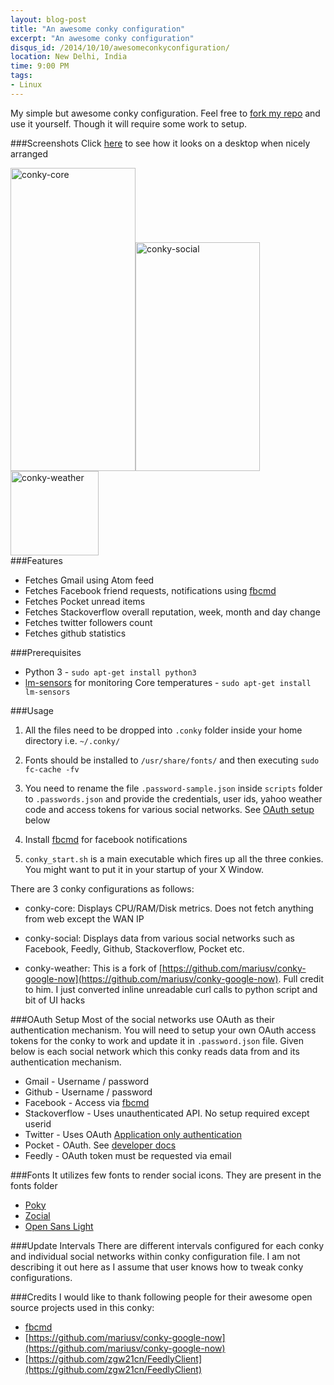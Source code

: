 ```yaml
---
layout: blog-post
title: "An awesome conky configuration"
excerpt: "An awesome conky configuration"
disqus_id: /2014/10/10/awesomeconkyconfiguration/
location: New Delhi, India
time: 9:00 PM
tags:
- Linux
---
```



My simple but awesome conky configuration. Feel free to [fork my repo](https://github.com/madhur/awesome-conky) and use it yourself. Though it will require some work to setup.

###Screenshots
Click [here](https://raw.githubusercontent.com/madhur/awesome-conky/master/screenshots/conky.png) to see how it looks on a desktop when nicely arranged

<div style="float:left;width:100%">
<a href=https://raw.githubusercontent.com/madhur/awesome-conky/master/screenshots/conky-core.png><img alt=conky-core src=https://raw.githubusercontent.com/madhur/awesome-conky/master/screenshots/conky-core.png height=485 width=200 /></a><a href=https://raw.githubusercontent.com/madhur/awesome-conky/master/screenshots/conky-social.png><img alt=conky-social src=https://raw.githubusercontent.com/madhur/awesome-conky/master/screenshots/conky-social.png width=199 height=366 /></a><a href=https://raw.githubusercontent.com/madhur/awesome-conky/master/screenshots/conky-weather.png><img alt=conky-weather src=https://raw.githubusercontent.com/madhur/awesome-conky/master/screenshots/conky-weather.png width=141 height=135 /></a>
</div>
<div style="float:clear"></div>
<p/><p/><p/>
 


###Features
* Fetches Gmail using Atom feed 
* Fetches Facebook friend requests, notifications using [fbcmd](http://fbcmd.dtompkins.com/)
* Fetches Pocket unread items
* Fetches Stackoverflow overall reputation, week, month and day change
* Fetches twitter followers count
* Fetches github statistics


###Prerequisites
* Python 3 - `sudo apt-get install python3`
* [lm-sensors](http://www.lm-sensors.org/) for monitoring Core temperatures - `sudo apt-get install lm-sensors`


###Usage
1. All the files need to be dropped into `.conky` folder inside your home directory i.e. `~/.conky/`

2. Fonts should be installed to `/usr/share/fonts/` and then executing `sudo fc-cache -fv`

3. You need to rename the file `.password-sample.json` inside `scripts` folder to `.passwords.json` and provide the credentials, user ids, yahoo weather code and access tokens for various social networks. See [OAuth setup](#oauth) below

4. Install [fbcmd](http://fbcmd.dtompkins.com/) for facebook notifications

5. `conky_start.sh` is a main executable which fires up all the three conkies. You might want to put it in your startup of your X Window.

There are 3 conky configurations as follows:

* conky-core: Displays CPU/RAM/Disk metrics. Does not fetch anything from web except the WAN IP

* conky-social: Displays data from various social networks such as Facebook, Feedly, Github, Stackoverflow, Pocket etc.

* conky-weather: This is a fork of [https://github.com/mariusv/conky-google-now](https://github.com/mariusv/conky-google-now). Full credit to him. I just converted inline unreadable curl calls to python script and bit of UI hacks



###OAuth Setup<a name="oauth"></a>
Most of the social networks use OAuth as their authentication mechanism. You will need to setup your own OAuth access tokens for the conky to work and update it in `.password.json` file. Given below is each social network which this conky reads data from and its authentication mechanism.

* Gmail - Username / password
* Github - Username / password
* Facebook - Access via [fbcmd](http://fbcmd.dtompkins.com/)
* Stackoverflow - Uses unauthenticated API. No setup required except userid
* Twitter - Uses OAuth [Application only authentication](https://dev.twitter.com/oauth/application-only) 
* Pocket - OAuth. See [developer docs](http://getpocket.com/developer/)
* Feedly - OAuth token must be requested via email


###Fonts
It utilizes few fonts to render social icons. They are present in the fonts folder

* [Poky](https://github.com/madhur/awesome-conky/raw/master/fonts/Poky.ttf)
* [Zocial](https://github.com/madhur/awesome-conky/raw/master/fonts/zocial-regular-webfont.ttf)
* [Open Sans Light](https://github.com/madhur/awesome-conky/raw/master/fonts/OpenSans-Regular.ttf)


###Update Intervals
There are different intervals configured for each conky and individual social networks within conky configuration file. I am not describing it out here as I assume that user knows how to tweak conky configurations.


###Credits
I would like to thank following people for their awesome open source projects used in this conky:

* [fbcmd](http://fbcmd.dtompkins.com/)
* [https://github.com/mariusv/conky-google-now](https://github.com/mariusv/conky-google-now)
* [https://github.com/zgw21cn/FeedlyClient](https://github.com/zgw21cn/FeedlyClient)